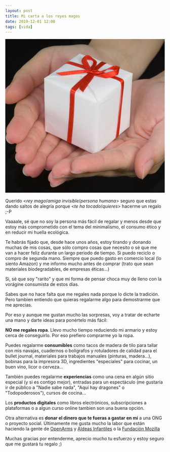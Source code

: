 ```yaml
---
layout: post
title: Mi carta a los reyes magos
date: 2019-12-01 12:00
tags: [vida]
---
```

![regalos](/assets/giving_a_gift.jpg)

Querido <_rey mago_/_amiga invisible_/_persona humana_>  seguro que estas dando saltos de alegría porque <_te ha tocado_/_quieres_> hacerme un regalo ;-P 

Vaaaale, sé que no soy la persona más fácil de regalar y menos desde que estoy más comprometido con el tema del minimalismo, el consumo ético y en reducir mi huella ecológica. 

Te habrás fijado que, desde hace unos años, estoy tirando y donando muchas de mis cosas, que sólo compro cosas que necesito o sé que me van a hacer feliz durante un largo periodo de tiempo. Si puedo reciclo o compro de segunda mano. Siempre que puedo gasto en comercio local (lo siento Amazon) y me informo mucho antes de comprar (trato que sean materiales biodegradables, de empresas éticas...)

Si, sé que soy "rarito" y que mi forma de pensar choca muy de lleno con la vorágine consumista de estos días. 

Sabes que no hace falta que me regales nada porque lo dicte la tradición. Pero tambien entiendo que quieras regalarme algo para demostrarme que me aprecias. 

Por eso y aunque me gustan mucho las sorpresas, voy a tratar de echarte una mano y darte ideas para ponértelo más fácil:

**NO me regales ropa**. Llevo mucho tiempo reduciendo mi armario y estoy cerca de conseguirlo. Por eso prefiero comprarme yo la ropa.

Puedes regalarme **consumibles** como tacos de madera de tilo para tallar con mis navajas, cuadernos o  bolígrafos y rotuladores de calidad para el bullet journal, materiales para trabajos manuales (pinturas, madera...), bobinas para la impresora 3D, ingredientes "especiales" para cocinar, un buen vino, licor o cerveza...

También puedes regalarme **experiencias** como una cena en algún sitio especial (y si es contigo mejor),  entradas para un espectáculo (me gustaría ir de público a "Nadie sabe nada", "Aquí hay dragones" o "Todopoderosos"), cursos de cocina...

Los **productos digitales** como libros electrónicos, subscripciones a plataformas o a algun curso online tambien son una buena opción.

Otra alternativa es **donar el dinero que te fueras a gastar en mi** a una ONG o proyecto social. Últimamente me gusta mucho la labor que están haciendo la gente de [OpenArms](https://www.openarms.es/es) y [Aldeas Infantiles](https://www.aldeasinfantiles.es/colabora) o la [Fundación Mozilla](https://donate.mozilla.org/es/?presets=50,30,20,10&amount=30&utm_source=mozilla.org&utm_medium=referral&utm_content=nav&currency=eur)

Muchas gracias por entenderme, aprecio mucho tu esfuerzo y estoy seguro que me gustará tu regalo ;)

